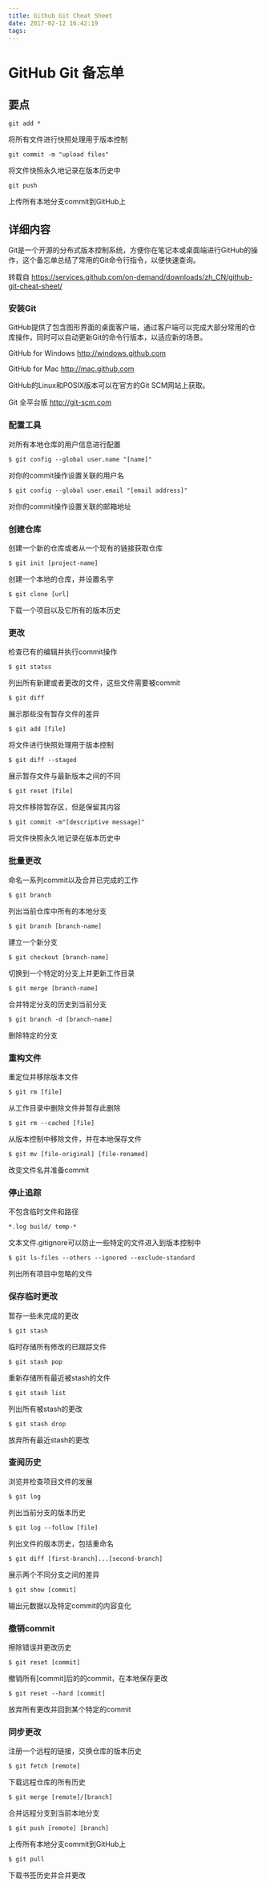 ```yaml
---
title: Github Git Cheat Sheet
date: 2017-02-12 16:42:19
tags:
---
```



GitHub Git 备忘单
===

## 要点

	git add *

将所有文件进行快照处理用于版本控制

	git commit -m "upload files"

将文件快照永久地记录在版本历史中

	git push

上传所有本地分支commit到GitHub上

<!-- more -->

## 详细内容
Git是一个开源的分布式版本控制系统，方便你在笔记本或桌面端进行GitHub的操作，这个备忘单总结了常用的Git命令行指令，以便快速查询。

转载自 https://services.github.com/on-demand/downloads/zh_CN/github-git-cheat-sheet/ 

### 安装Git
GitHub提供了包含图形界面的桌面客户端，通过客户端可以完成大部分常用的仓库操作，同时可以自动更新Git的命令行版本，以适应新的场景。

GitHub for Windows
http://windows.github.com

GitHub for Mac
http://mac.github.com

GitHub的Linux和POSIX版本可以在官方的Git SCM网站上获取。

Git 全平台版
http://git-scm.com

### 配置工具
对所有本地仓库的用户信息进行配置

	$ git config --global user.name "[name]"

对你的commit操作设置关联的用户名

	$ git config --global user.email "[email address]"

对你的commit操作设置关联的邮箱地址

### 创建仓库
创建一个新的仓库或者从一个现有的链接获取仓库

	$ git init [project-name]

创建一个本地的仓库，并设置名字

	$ git clone [url]

下载一个项目以及它所有的版本历史

### 更改
检查已有的编辑并执行commit操作

	$ git status

列出所有新建或者更改的文件，这些文件需要被commit

	$ git diff

展示那些没有暂存文件的差异

	$ git add [file]

将文件进行快照处理用于版本控制

	$ git diff --staged

展示暂存文件与最新版本之间的不同

	$ git reset [file]

将文件移除暂存区，但是保留其内容

	$ git commit -m"[descriptive message]"

将文件快照永久地记录在版本历史中

### 批量更改
命名一系列commit以及合并已完成的工作

	$ git branch

列出当前仓库中所有的本地分支

	$ git branch [branch-name]

建立一个新分支

	$ git checkout [branch-name]

切换到一个特定的分支上并更新工作目录

	$ git merge [branch-name]

合并特定分支的历史到当前分支

	$ git branch -d [branch-name]

删除特定的分支

### 重构文件
重定位并移除版本文件

	$ git rm [file]

从工作目录中删除文件并暂存此删除

	$ git rm --cached [file]

从版本控制中移除文件，并在本地保存文件

	$ git mv [file-original] [file-renamed]

改变文件名并准备commit

### 停止追踪
不包含临时文件和路径

	*.log build/ temp-*

文本文件.gitignore可以防止一些特定的文件进入到版本控制中

	$ git ls-files --others --ignored --exclude-standard

列出所有项目中忽略的文件

### 保存临时更改
暂存一些未完成的更改

	$ git stash

临时存储所有修改的已跟踪文件

	$ git stash pop

重新存储所有最近被stash的文件

	$ git stash list

列出所有被stash的更改

	$ git stash drop

放弃所有最近stash的更改

### 查阅历史
浏览并检查项目文件的发展

	$ git log

列出当前分支的版本历史

	$ git log --follow [file]

列出文件的版本历史，包括重命名

	$ git diff [first-branch]...[second-branch]

展示两个不同分支之间的差异

	$ git show [commit]

输出元数据以及特定commit的内容变化

### 撤销commit
擦除错误并更改历史

	$ git reset [commit]

撤销所有[commit]后的的commit，在本地保存更改

	$ git reset --hard [commit]

放弃所有更改并回到某个特定的commit

### 同步更改
注册一个远程的链接，交换仓库的版本历史

	$ git fetch [remote]

下载远程仓库的所有历史

	$ git merge [remote]/[branch]

合并远程分支到当前本地分支

	$ git push [remote] [branch]

上传所有本地分支commit到GitHub上

	$ git pull
	
下载书签历史并合并更改